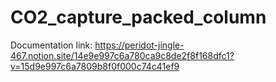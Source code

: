 # CO2_capture_packed_column 

Documentation link:
https://peridot-jingle-467.notion.site/14e9e997c6a780ca9c8de2f8f168dfc1?v=15d9e997c6a7809b8f0f000c74c41ef9
